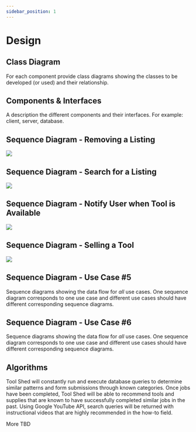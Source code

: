 ```yaml
---
sidebar_position: 1
---
```

# Design

## Class Diagram
For each component provide class diagrams showing the classes to be developed (or used) and their relationship.

## Components & Interfaces
A description the different components and their interfaces. For example: client, server, database.


## Sequence Diagram - Removing a Listing
[![](https://mermaid.ink/img/pako:eNptksFOGzEQhl9l5BMVJA-wB6QUeqgUqMSGnixVE3vYteIdB8-YKkK8e-2waQPqzfI_3_if3_NqXPJkOiP0XIgd3QYcMk6W0WnKUAAFHoWy5T1mDS7skRViavfrNASG3mUi_qj7Jt-i4haFPqFHMogGHuCOuHyUpck9aZNl1quV8IJKUM9lcX19GVMHfdlOQaVaaSaqB0-sAaNAYtikFKEfycPjw9pyTI3yHdyM5HYCmkCIIDxBqaNBEKgt_F-7GNWyr8iiPfRAmgO91F5SnCORpxLjYW66KF2LYWjDBF4ul5Ypth4Nb_R90nNuxiq1yQfAAUNNjtifButgW1QT38TgduQvvlRgfkbG9HvVkqA5PWnqEZP_YHKGnfI8B9yIPFCvqEUu7n9sfq1-rr6vV1_X387gd3mu_RyAp38fY67MRHnC4OsuvVoGsEZHmsiarh495p01lt9qHRZN_YGd6TQXujJlX5M_7d3pknyo63f3vpvHFX37A8Pq8ZU?type=png)](https://mermaid.live/edit#pako:eNptksFOGzEQhl9l5BMVJA-wB6QUeqgUqMSGnixVE3vYteIdB8-YKkK8e-2waQPqzfI_3_if3_NqXPJkOiP0XIgd3QYcMk6W0WnKUAAFHoWy5T1mDS7skRViavfrNASG3mUi_qj7Jt-i4haFPqFHMogGHuCOuHyUpck9aZNl1quV8IJKUM9lcX19GVMHfdlOQaVaaSaqB0-sAaNAYtikFKEfycPjw9pyTI3yHdyM5HYCmkCIIDxBqaNBEKgt_F-7GNWyr8iiPfRAmgO91F5SnCORpxLjYW66KF2LYWjDBF4ul5Ypth4Nb_R90nNuxiq1yQfAAUNNjtifButgW1QT38TgduQvvlRgfkbG9HvVkqA5PWnqEZP_YHKGnfI8B9yIPFCvqEUu7n9sfq1-rr6vV1_X387gd3mu_RyAp38fY67MRHnC4OsuvVoGsEZHmsiarh495p01lt9qHRZN_YGd6TQXujJlX5M_7d3pknyo63f3vpvHFX37A8Pq8ZU)

## Sequence Diagram - Search for a Listing
[![](https://mermaid.ink/img/pako:eNrVU8lOwzAQ_ZWRT6AuF245VEIqt0DpdkGRkGtPEgvHDl4kqqr_zmRpS6HlDDlZM29zPLNjwkpkCfP4HtEInCpeOF5l5l4E62Dt0WUG6GtOo8lkoG2hzLgMlU5gGTeVCh7aGggXJZqguPZgDays1bAsUcJ6kXYaJ-6IpEaNZAKpLRo2NcbjcytlJH70Vk0NhFbizcPNJoZgTQKLh6fV62o2S2874onQ6A86fal8rfkWHGVrMrX9X72ebR01Dwi5dRVwIztj8O11L1pNeeAb7pH-yTyFeUS3PVoceu2dv_o00AX62hqPR_S58FksXiDhc4e-vB6-zRxrSfnlj-xXXP5Q_PadPWoUNFe2Doom6e6fxO7HkwYaZnl-Sfsbq0dCZtiQVegqriTt4q7hZSyUWGHGEjpKzHnUIWOZ2ROUx2CXWyNYElzEIeueu19dluS0gVRFqWiFH7v9btd8yGpuXqw9YPafkGpRvQ?type=png)](https://mermaid.live/edit#pako:eNrVU8lOwzAQ_ZWRT6AuF245VEIqt0DpdkGRkGtPEgvHDl4kqqr_zmRpS6HlDDlZM29zPLNjwkpkCfP4HtEInCpeOF5l5l4E62Dt0WUG6GtOo8lkoG2hzLgMlU5gGTeVCh7aGggXJZqguPZgDays1bAsUcJ6kXYaJ-6IpEaNZAKpLRo2NcbjcytlJH70Vk0NhFbizcPNJoZgTQKLh6fV62o2S2874onQ6A86fal8rfkWHGVrMrX9X72ebR01Dwi5dRVwIztj8O11L1pNeeAb7pH-yTyFeUS3PVoceu2dv_o00AX62hqPR_S58FksXiDhc4e-vB6-zRxrSfnlj-xXXP5Q_PadPWoUNFe2Doom6e6fxO7HkwYaZnl-Sfsbq0dCZtiQVegqriTt4q7hZSyUWGHGEjpKzHnUIWOZ2ROUx2CXWyNYElzEIeueu19dluS0gVRFqWiFH7v9btd8yGpuXqw9YPafkGpRvQ)

## Sequence Diagram - Notify User when Tool is Available
[![](https://mermaid.ink/img/pako:eNq1VD1v2zAQ_SsXTjYaD101ZGiy1S0aKx4KGChO5EkiTJEqP2wIaf57T5Rs2HULdGg1CJR4fO_du-O9CukUiUIE-p7ISnrS2Hjsdhb4QRmdh20gP3336KOWukcbwQAGWLtGWyilJ7K3IWoMecKIFQa63a7G7Q_eHc_403vkg9XDwzswBZSp6nQMYDITEymyUaMJ4Cy8OGegbEnBdrM-S9YHjHSh2sAqoylGe17DcyI_wOKxJbkPHC-TRzmAq285lhNA5Qn3oOs53ccLEegJtJXOe5IRFp6i13RAAzpAsiFJSSHUycxIZzlZXjED1qgN5_ADXlgYNqhnL8mqaaFyBqvsB2ewodA7GwgWm4mPD5dnKjMsL_NezVTZVZ1L1nD8iePacqjmQGn06M6iSjE6WzCljd9Gu0-WZOwZWunQGxzCVI8xlA34gg39Cb13fTJcpAC18x2gVSfCkMt9yXFdt2s_qms__jKXsnVH2Fo8sO1YGcqyw_LfkgYy3BGzJe__b0KfXdT1AB39rjj5BHfn2CYBeu-6nhv1I1HPvgMNBC7FO_jqEhy1MVAR2BFPc5McW7IQW-4ao0PUtslt3Ssunbpjslk8_XLpxL3oyHeoFQ-W1zFoJ2JLHe1EwUuFfr8TO_vGcZiiKwcrRRF9onsxgc9DSBQ13zH-S0rzIPo0Tao8sN5-AiiKg38?type=png)](https://mermaid.live/edit#pako:eNq1VD1v2zAQ_SsXTjYaD101ZGiy1S0aKx4KGChO5EkiTJEqP2wIaf57T5Rs2HULdGg1CJR4fO_du-O9CukUiUIE-p7ISnrS2Hjsdhb4QRmdh20gP3336KOWukcbwQAGWLtGWyilJ7K3IWoMecKIFQa63a7G7Q_eHc_403vkg9XDwzswBZSp6nQMYDITEymyUaMJ4Cy8OGegbEnBdrM-S9YHjHSh2sAqoylGe17DcyI_wOKxJbkPHC-TRzmAq285lhNA5Qn3oOs53ccLEegJtJXOe5IRFp6i13RAAzpAsiFJSSHUycxIZzlZXjED1qgN5_ADXlgYNqhnL8mqaaFyBqvsB2ewodA7GwgWm4mPD5dnKjMsL_NezVTZVZ1L1nD8iePacqjmQGn06M6iSjE6WzCljd9Gu0-WZOwZWunQGxzCVI8xlA34gg39Cb13fTJcpAC18x2gVSfCkMt9yXFdt2s_qms__jKXsnVH2Fo8sO1YGcqyw_LfkgYy3BGzJe__b0KfXdT1AB39rjj5BHfn2CYBeu-6nhv1I1HPvgMNBC7FO_jqEhy1MVAR2BFPc5McW7IQW-4ao0PUtslt3Ssunbpjslk8_XLpxL3oyHeoFQ-W1zFoJ2JLHe1EwUuFfr8TO_vGcZiiKwcrRRF9onsxgc9DSBQ13zH-S0rzIPo0Tao8sN5-AiiKg38)

## Sequence Diagram - Selling a Tool
[![](https://mermaid.ink/img/pako:eNp1VMtu4zAM_BVCl90F2h_woZe2WSwQIEAeNwGFbNGpUFlyJapdo-i_L2W7rpJsbjJnSA6pkT9E4zWKSkR8TegafDDqGFQnHRmyCDu01rgjKNh7b6VTDfkACVSEQ8QgXa8Cmcb0yhHUOVwH_36BxIxw9O0c0BnQilStIo7lzZsihCRdgtu7O6greHSEAQ7bdYHX0tUjHr9w64_GgXGtD50i413BjtLFka0ruH_G5gVMC4n1AP41kWJB1Xy2BIYVzxNquJ0bHcqMOIXrOTy2j9wfYmoajLFN1g7Soc1zndXQHqP7QVOtstRjCLzejtPVEccRM5Aq2IcB1FEZngqdLpZzb03zwltPRN7Bz_Wf3f5pv9msfxUL2ua7ZdHAu4GFAf3Y47t5QEqBv88Z3yoeTOytGi4pixz2CzaU73r2TQQaegTfguVZOXRNV87Ih66UtJ0l5Tj8V8mUkZaMlbE2gk80I0uzHe9tKbS4YYpmA0IbfDfh5KFm07DTUZd3l5_A6AytUWfWPBK7QWPpoMudOny3A6SeO3Hq9Q3rr7muUc8vfr35_bRZrWYDlKVGp7FaduaRC_m2PZF5Kro--eLXJ25Eh_ySjOafw4d0AFLQM3YoRcVHja1KlqSQ7pOpKpHfDa4RFYWEN2JSP_9LRNUqfgWf_wDNxYKy?type=png)](https://mermaid.live/edit#pako:eNp1VMtu4zAM_BVCl90F2h_woZe2WSwQIEAeNwGFbNGpUFlyJapdo-i_L2W7rpJsbjJnSA6pkT9E4zWKSkR8TegafDDqGFQnHRmyCDu01rgjKNh7b6VTDfkACVSEQ8QgXa8Cmcb0yhHUOVwH_36BxIxw9O0c0BnQilStIo7lzZsihCRdgtu7O6greHSEAQ7bdYHX0tUjHr9w64_GgXGtD50i413BjtLFka0ruH_G5gVMC4n1AP41kWJB1Xy2BIYVzxNquJ0bHcqMOIXrOTy2j9wfYmoajLFN1g7Soc1zndXQHqP7QVOtstRjCLzejtPVEccRM5Aq2IcB1FEZngqdLpZzb03zwltPRN7Bz_Wf3f5pv9msfxUL2ua7ZdHAu4GFAf3Y47t5QEqBv88Z3yoeTOytGi4pixz2CzaU73r2TQQaegTfguVZOXRNV87Ih66UtJ0l5Tj8V8mUkZaMlbE2gk80I0uzHe9tKbS4YYpmA0IbfDfh5KFm07DTUZd3l5_A6AytUWfWPBK7QWPpoMudOny3A6SeO3Hq9Q3rr7muUc8vfr35_bRZrWYDlKVGp7FaduaRC_m2PZF5Kro--eLXJ25Eh_ySjOafw4d0AFLQM3YoRcVHja1KlqSQ7pOpKpHfDa4RFYWEN2JSP_9LRNUqfgWf_wDNxYKy)

## Sequence Diagram - Use Case #5
Sequence diagrams showing the data flow for _all_ use cases. One sequence diagram corresponds to one use case and different use cases should have different corresponding sequence diagrams.

## Sequence Diagram - Use Case #6
Sequence diagrams showing the data flow for _all_ use cases. One sequence diagram corresponds to one use case and different use cases should have different corresponding sequence diagrams.

## Algorithms
Tool Shed will constantly run and execute database queries to determine similar patterns and form submissions through known categories. Once jobs have been completed, Tool Shed will be able to recommend tools and supplies that are known to have successfully completed similar jobs in the past. Using Google YouTube API, search queries will be returned with instructional videos that are highly recommended in the how-to field. 

More TBD 

